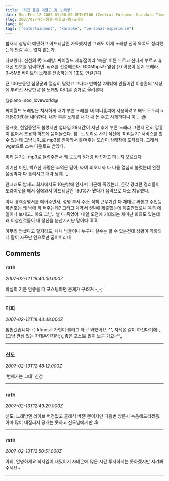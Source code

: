 ```yaml
---
title: "지친 몸을 이끌고 秀 노래방"
date: Mon Feb 12 2007 01:00:00 GMT+0100 (Central European Standard Time)
slug: 2007/02/지친-몸을-이끌고-秀-노래방
lang: ko
tags: ["entertainment", "karaoke", "personal-experience"]
---
```


밤새서 상당히 예민하고 아드레날린 가득했지만 
그래도 어제 노래방 신곡 목록도 정리했는데 안갈 수는 없지 않는가.

다녀왔다. 신천의 秀 노래방.
싸이월드 제휴점이라 '녹음' 버튼 누르고 신나게 부르고 휴대폰 번호를 입력하면 mp3를 전송해준다.
100Mbps가 옆집 (7) 이름이 된지 오래라 3~5MB 바이트의 노래를 전송하는데 1초도 안걸린다.

근 100분동안 심장군과 열심히 달렸고 그나마 반삑살 2개밖에 안들어간 
이승환의 '세상에 뿌려진 사랑만큼'을 노래방 다녀온 증거로 올려본다.

@piano=soo_loveworld@

싸이월드 노래방은 치사하게 
내가 부른 노래를 내 미니홈피에 사용하려고 해도 도토리 5개(500원)을 내야한다. 
내가 부른 노래를 내가 내 돈 주고 사게하다니 이 .. :@

덩크슛, 천일동안도 불렀지만 업타임 28시간이 지난 후에 부른 노래라 그런지 
전혀 감흥이 없어서 조용히 하드에 묻어둘련다. 참.. 도토리로 사기 직전에 '미리듣기' 서비스를 할 수 있는데 그냥 URL로 mp3를 받아와서 틀어주는 모습이 상태창에 포착됐다. 그래서 wget으로 스슥 다운로드 받았다. 

미리 듣기는 mp3로 들려주면서 왜 도토리 5개랑 바꾸자고 하는지 모르겠다

이기찬 미인, 박효신 사랑은 추억은 닮아, 싸이 비오니까 다 나름 열심히 불렀는데
완전 음정박자 다 틀리시고 대략 낭풰 -_-

안그래도 밤새고 회사에서도 10분밖에 안자서 피곤해 죽겠는데, 온갖 경리란 경리들이 또라이짓을 해서 
집에와서 아드레날린 180%가 됐다가 음악으로 다소 치유했다.

아니 경력증명서를 떼어주면서, 성명 부서 주소 직책 근무기간 다 제대로 써놓고 주민등록번호는 왜 남에 꺼 써주는데? 그리고 계약서 5일에 제출했는데 제출안했으니 독촉 메일이나 보내고.. 아요 그냥.. 낼 다 죽었어. 내일 오전에 기대되는 재미난 회의도 있는데 왜 이상한것들이 내 정신을 분산시키냔 말이다 흑흑

아무리 밤샜다고 할지라도, 나나 남들이나 누구나 실수는 할 수 있는건데 상황이 악화되니 팔이 자꾸만 안으로만 굽어버리네

## Comments

### rath
*2007-02-12T16:40:00.000Z*

확실히 기분 안좋을 때 포스팅하면 문체가 구려져 -_-;

---

### 아희
*2007-02-12T18:43:48.000Z*

첨뵙겠습니다-: ) kfmes<-가현이 블러그 타구 와밨어요-^^, 자테온 같이 하신다기에-,, (그냥 관심 있는 자테온인지라;),,좋은 포스트 많이 보구 가요-^^,,

---

### 신도
*2007-02-13T12:48:12.000Z*

'변해가는 그대' 신청

---

### rath
*2007-02-13T12:49:29.000Z*

신도, 노래방엔 라이브 버전없고 클래식 버전 뿐이지만 다음번 방문시 녹음해드리겠음. 아마 많이 내질러서 공개는 못하고 신도님에게만 :$

---

### rath
*2007-02-13T12:50:51.000Z*

아희, 안녕하세요 회사일이 재밌어서 자테온에 많은 시간 투자하지는 못하겠지만 지켜봐주세요~

---
